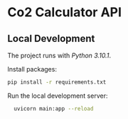 # Co2 Calculator API

## Local Development

The project runs with *Python 3.10.1*.

Install packages:

```bash
pip install -r requirements.txt
```

Run the local development server:

```bash
  uvicorn main:app --reload
```

